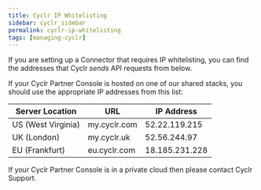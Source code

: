 ```yaml
---
title: Cyclr IP Whitelisting
sidebar: cyclr_sidebar
permalink: cyclr-ip-whitelisting
tags: [managing-cyclr]
---
```


If you are setting up a Connector that requires IP whitelisting, you can find the addresses that Cyclr *sends* API requests from below.

If your Cyclr Partner Console is hosted on one of our shared stacks, you should use the appropriate IP addresses from this list:

| Server Location | URL | IP Address |
| --- | --- | --- 
| US (West Virginia) | my.cyclr.com | 52.22.119.215 |
| UK (London) | my.cyclr.uk | 52.56.244.97 |
| EU (Frankfurt) | eu.cyclr.com | 18.185.231.228 |

If your Cyclr Partner Console is in a private cloud then please contact Cyclr Support.
